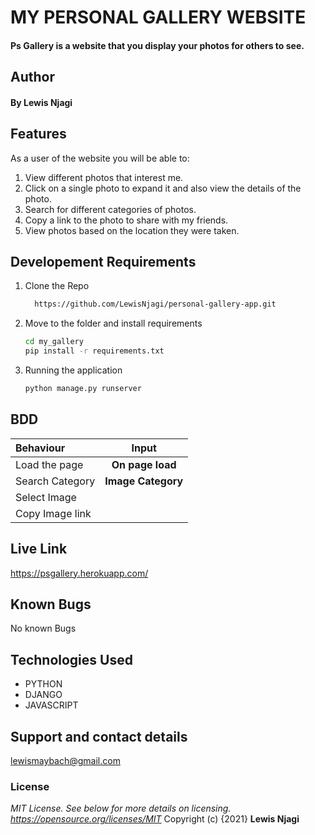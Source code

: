 # MY PERSONAL GALLERY WEBSITE
#### Ps Gallery is a website that you display your photos for others to see.
## Author
#### By **Lewis Njagi**
## Features
As a user of the website you will be able to:
1. View different photos that interest me.
2. Click on a single photo to expand it and also view the details of the photo.
3. Search for different categories of photos.
4. Copy a link to the photo to share with my friends.
5. View photos based on the location they were taken.
## Developement Requirements
1. Clone the Repo
      ```bash
        https://github.com/LewisNjagi/personal-gallery-app.git
      ```
2. Move to the folder and install requirements
      ```bash
      cd my_gallery
      pip install -r requirements.txt
      ```
3. Running the application
      ```bash
      python manage.py runserver
      ```
## BDD
| Behaviour | Input | 
| :---------------- | :---------------: |
| Load the page | **On page load** | 
| Search Category | **Image Category** | 
| Select Image |  |
| Copy Image link |  | 
 
## Live Link
https://psgallery.herokuapp.com/
## Known Bugs
No known Bugs
## Technologies Used 
* PYTHON
* DJANGO
* JAVASCRIPT
## Support and contact details
lewismaybach@gmail.com
### License
*MIT License.  See below for more details on licensing. https://opensource.org/licenses/MIT*
Copyright (c) {2021} **Lewis Njagi**
